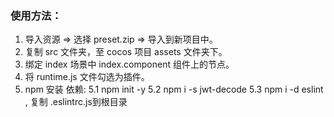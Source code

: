 ### 使用方法：
1. 导入资源 => 选择 preset.zip => 导入到新项目中。
2. 复制 src 文件夹，至 cocos 项目 assets 文件夹下。
3. 绑定 index 场景中 index.component 组件上的节点。
4. 将 runtime.js 文件勾选为插件。
5. npm 安装 依赖:
    5.1 npm init -y
    5.2 npm i -s jwt-decode
    5.3 npm i -d eslint , 复制 .eslintrc.js到根目录

